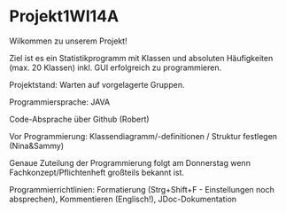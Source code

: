 # Projekt1WI14A

Wilkommen zu unserem Projekt!

Ziel ist es ein Statistikprogramm mit Klassen und absoluten Häufigkeiten (max. 20 Klassen) 
inkl. GUI erfolgreich zu programmieren.

Projektstand:
Warten auf vorgelagerte Gruppen.

Programmiersprache: JAVA

Code-Absprache über Github (Robert)

Vor Programmierung: Klassendiagramm/-definitionen / Struktur festlegen (Nina&Sammy)

Genaue Zuteilung der Programmierung folgt am Donnerstag wenn Fachkonzept/Pflichtenheft großteils bekannt ist.

Programmierrichtlinien: Formatierung (Strg+Shift+F - Einstellungen noch absprechen), Kommentieren (Englisch!), JDoc-Dokumentation
